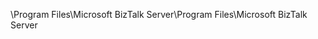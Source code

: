 <span data-ttu-id="b208d-101">\Program Files\Microsoft BizTalk Server</span><span class="sxs-lookup"><span data-stu-id="b208d-101">\Program Files\Microsoft BizTalk Server</span></span>
